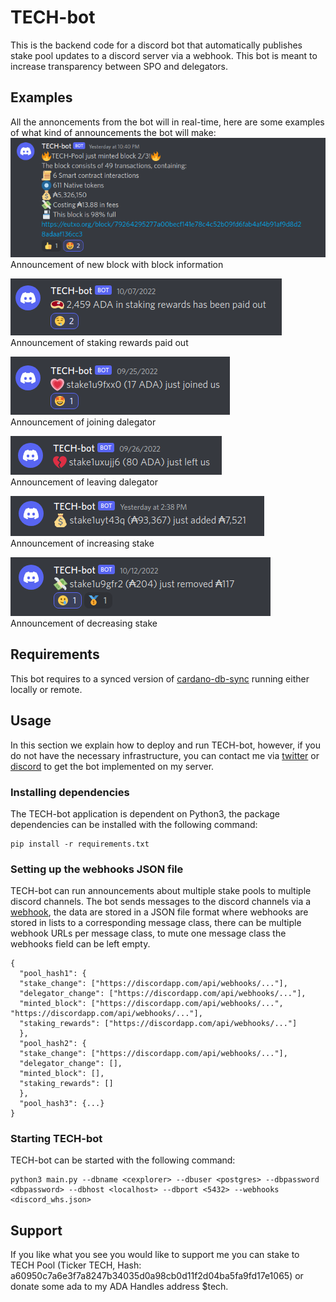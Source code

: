 # TECH-bot
This is the backend code for a discord bot that automatically publishes stake pool
updates to a discord server via a webhook. This bot is meant to increase transparency between SPO
and delegators.

## Examples
All the annoncements from the bot will in real-time, here are some examples of what kind of announcements the bot will make:
![new_block.png](images%2Fnew_block.png)\
Announcement of new block with block information

![stake_payout.png](images%2Fstake_payout.png)\
Announcement of staking rewards paid out

![joining_delegator.png](images%2Fjoining_delegator.png)\
Announcement of joining dalegator

![leading_delegator.png](images%2Fleading_delegator.png)\
Announcement of leaving dalegator

![added_stake.png](images%2Fadded_stake.png)\
Announcement of increasing stake

![removed_stake.png](images%2Fremoved_stake.png)\
Announcement of decreasing stake

## Requirements
This bot requires to a synced version of [cardano-db-sync](https://github.com/input-output-hk/cardano-db-sync)
running either locally or remote.


## Usage
In this section we explain how to deploy and run TECH-bot, however, if you do not have the
necessary infrastructure, you can contact me via [twitter](https://twitter.com/CardanoTech)
or [discord](https://discord.com/invite/kYwMxc2pGz) to get the bot implemented on my server.

### Installing dependencies
The TECH-bot application is dependent on Python3, the package dependencies can be 
installed with the following command:

```commandline
pip install -r requirements.txt
```

### Setting up the webhooks JSON file
TECH-bot can run announcements about multiple stake pools to multiple discord channels. The
bot sends messages to the discord channels via a [webhook](https://hookdeck.com/webhooks/platforms/how-to-get-started-with-discord-webhooks#discord-webhook-example),
the data are stored in a JSON file format where webhooks are stored in lists to a corresponding message class, there can be 
multiple webhook URLs per message class, to mute one message class the webhooks field can be left empty.

```
{
  "pool_hash1": {
  "stake_change": ["https://discordapp.com/api/webhooks/..."],
  "delegator_change": ["https://discordapp.com/api/webhooks/..."],
  "minted_block": ["https://discordapp.com/api/webhooks/...", "https://discordapp.com/api/webhooks/..."],
  "staking_rewards": ["https://discordapp.com/api/webhooks/..."]
  },
  "pool_hash2": {
  "stake_change": ["https://discordapp.com/api/webhooks/..."],
  "delegator_change": [],
  "minted_block": [],
  "staking_rewards": []
  },
  "pool_hash3": {...}
}
```

### Starting TECH-bot
TECH-bot can be started with the following command:
```commandline
python3 main.py --dbname <cexplorer> --dbuser <postgres> --dbpassword <dbpassword> --dbhost <localhost> --dbport <5432> --webhooks <discord_whs.json>
```

## Support
If you like what you see you would like to support me you can stake to 
TECH Pool (Ticker TECH, Hash: a60950c7a6e3f7a8247b34035d0a98cb0d11f2d04ba5fa9fd17e1065) or 
donate some ada to my ADA Handles address $tech.
